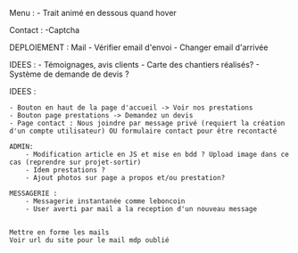 Menu :
    - Trait animé en dessous quand hover

Contact :
    -Captcha


DEPLOIEMENT :
    Mail 
    - Vérifier email d'envoi
    - Changer email d'arrivée

IDEES : 
    - Témoignages, avis clients
    - Carte des chantiers réalisés?
    - Système de demande de devis ?

IDEES :

    - Bouton en haut de la page d'accueil -> Voir nos prestations
    - Bouton page prestations -> Demandez un devis
    - Page contact : Nous joindre par message privé (requiert la création d'un compte utilisateur) OU formulaire contact pour être recontacté

    ADMIN:
        - Modification article en JS et mise en bdd ? Upload image dans ce cas (reprendre sur projet-sortir)
        - Idem prestations ?
        - Ajout photos sur page a propos et/ou prestation?

    MESSAGERIE :
        - Messagerie instantanée comme leboncoin
        - User averti par mail a la reception d'un nouveau message


    Mettre en forme les mails
    Voir url du site pour le mail mdp oublié